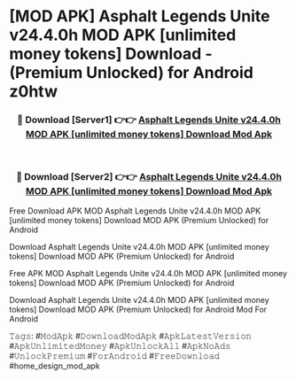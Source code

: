 # [MOD APK] Asphalt Legends Unite v24.4.0h MOD APK [unlimited money tokens] Download - (Premium Unlocked) for Android z0htw



<div align="center">
<h3>🔴 Download [Server1] 👉👉 <a href="https://momento.my/?title=Asphalt_Legends_Unite_v24.4.0h_MOD_APK_[unlimited_money_tokens]_Download">Asphalt Legends Unite v24.4.0h MOD APK [unlimited money tokens] Download Mod Apk</a></h3><br>

<h3>🔴 Download [Server2] 👉👉 <a href="https://momento.my/?title=Asphalt_Legends_Unite_v24.4.0h_MOD_APK_[unlimited_money_tokens]_Download">Asphalt Legends Unite v24.4.0h MOD APK [unlimited money tokens] Download Mod Apk</a></h3>
</div>



Free Download APK MOD Asphalt Legends Unite v24.4.0h MOD APK [unlimited money tokens] Download MOD APK (Premium Unlocked) for Android

Download Asphalt Legends Unite v24.4.0h MOD APK [unlimited money tokens] Download MOD APK (Premium Unlocked) for Android

Free APK MOD Asphalt Legends Unite v24.4.0h MOD APK [unlimited money tokens] Download MOD APK (Premium Unlocked) for Android

Download Asphalt Legends Unite v24.4.0h MOD APK [unlimited money tokens] Download MOD APK (Premium Unlocked) for Android Mod For Android

𝚃𝚊𝚐𝚜: #𝙼𝚘𝚍𝙰𝚙𝚔 #𝙳𝚘𝚠𝚗𝚕𝚘𝚊𝚍𝙼𝚘𝚍𝙰𝚙𝚔 #𝙰𝚙𝚔𝙻𝚊𝚝𝚎𝚜𝚝𝚅𝚎𝚛𝚜𝚒𝚘𝚗 #𝙰𝚙𝚔𝚄𝚗𝚕𝚒𝚖𝚒𝚝𝚎𝚍𝙼𝚘𝚗𝚎𝚢 #𝙰𝚙𝚔𝚄𝚗𝚕𝚘𝚌𝚔𝙰𝚕𝚕 #𝙰𝚙𝚔𝙽𝚘𝙰𝚍𝚜 #𝚄𝚗𝚕𝚘𝚌𝚔𝙿𝚛𝚎𝚖𝚒𝚞𝚖 #𝙵𝚘𝚛𝙰𝚗𝚍𝚛𝚘𝚒𝚍 #𝙵𝚛𝚎𝚎𝙳𝚘𝚠𝚗𝚕𝚘𝚊𝚍 #home_design_mod_apk
